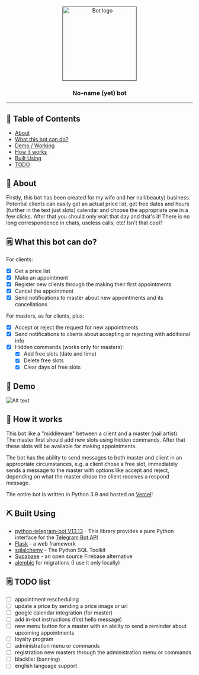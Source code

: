 <p align="center">
  <a href="" rel="noopener">
 <img width=200px height=200px src="https://i.imgur.com/FxL5qM0.jpg" alt="Bot logo"></a>
</p>

<h3 align="center">No-name (yet) bot</h3>

---

## 📝 Table of Contents

- [About](#about)
- [What this bot can do?](#just_do_it)
- [Demo / Working](#demo)
- [How it works](#working)
- [Built Using](#built_using)
- [TODO](#todo_list)

## 🧐 About <a name = "about"></a>

Firstly, this bot has been created for my wife and her nail(beauty) business. Potential clients can easily get an actual price list, get free dates and hours (further in the text just slots) calendar and choose the appropriate one in a few clicks. After that you should only wait that day and that's it! There is no long correspondence in chats, useless calls, etc! Isn't that cool?

## 🗒️ What this bot can do? <a name = "just_do_it"></a>

For clients:

- [x] Get a price list
- [x] Make an appointment
- [x] Register new clients through the making their first appointments
- [x] Cancel the appointment
- [x] Send notifications to master about new appointments and its cancellations

For masters, as for clients, plus:

- [x] Accept or reject the request for new appointments
- [x] Send notifications to clients about accepting or rejecting with additional info
- [x] Hidden commands (works only for masters):
  - [x] Add free slots (date and time)
  - [x] Delete free slots
  - [x] Clear days of free slots

## 🎥 Demo <a name = "demo"></a>

![Alt text](demo.gif)

## 💭 How it works <a name = "working"></a>

This bot like a "middleware" between a client and a master (nail artist).  
The master first should add new slots using hidden commands. After that these slots will be available for making appointments.

The bot has the ability to send messages to both master and client in an appropriate circumstances, e.g. a client chose a free slot, immediately sends a message to the master with options like accept and reject, depending on what the master chose the client receives a respond message.

The entire bot is written in Python 3.9 and hosted on [Vercel](https://vercel.com/)!


## ⛏️ Built Using <a name = "built_using"></a>

- [python-telegram-bot V13.13](https://docs.python-telegram-bot.org/en/v13.13/) - This library provides a pure Python interface for the [Telegram Bot API](https://core.telegram.org/bots/api)
- [Flask](https://flask.palletsprojects.com/en/3.0.x/) - a web framework
- [sqlalchemy](https://www.sqlalchemy.org/) - The Python SQL Toolkit
- [Supabase](https://supabase.com/) - an open source Firebase alternative
- [alembic](https://alembic.sqlalchemy.org/en/latest/) for migrations (I use it only locally)


## 🗒️ TODO list <a name = "todo_list"></a>

- [ ] appointment rescheduling
- [ ] update a price by sending a price image or url
- [ ] google calendar integration (for master)
- [ ] add in-bot instructions (first hello message)
- [ ] new menu button for a master with an ability to send a reminder about upcoming appointments
- [ ] loyalty program
- [ ] administration menu or commands
- [ ] registration new masters through the administration menu or commands
- [ ] blacklist (banning)
- [ ] english language support